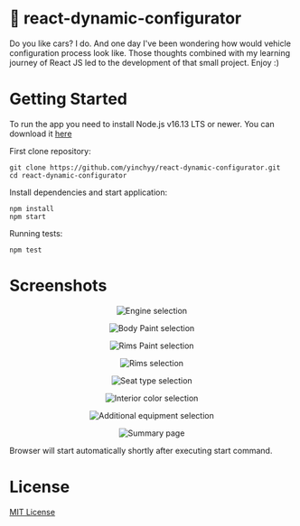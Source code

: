 # 🚗 react-dynamic-configurator

Do you like cars? I do. And one day I've been wondering how
would vehicle configuration process look like. Those thoughts combined with my learning journey of React JS led to the development of that small project. Enjoy :)

# Getting Started
To run the app you need to install Node.js v16.13 LTS or newer. You can download it [here](https://nodejs.org/en/blog/release/v16.13.0/)

First clone repository:
```
git clone https://github.com/yinchyy/react-dynamic-configurator.git
cd react-dynamic-configurator
```
Install dependencies and start application:
```
npm install
npm start
```
Running tests:
```
npm test
```
# Screenshots
<p align="center">
 <img src="https://i.postimg.cc/fRNHpZFh/Screenshot-20220501-235428.png" alt="Engine selection"/>
</p>
<p align="center">
 <img src="https://i.postimg.cc/SxRGwsr3/Screenshot-20220501-235605.png" alt="Body Paint selection"/>
</p>
<p align="center">
 <img src="https://i.postimg.cc/WzsGSbz9/Screenshot-20220502-000536.png" alt="Rims Paint selection"/>
</p>
<p align="center">
 <img src="https://i.postimg.cc/5NN5C0Zy/Screenshot-20220502-000614.png" alt="Rims selection"/>
</p>
<p align="center">
 <img src="https://i.postimg.cc/bJhkNNxz/Screenshot-20220502-000700.png" alt="Seat type selection"/>
</p>
<p align="center">
 <img src="https://i.postimg.cc/SQVCk4Jh/Screenshot-20220502-000730.png" alt="Interior color selection"/>
</p>
<p align="center">
 <img src="https://i.postimg.cc/mk6PMbH1/Screenshot-20220502-000814.png" alt="Additional equipment selection"/>
</p>
<p align="center">
 <img src="https://i.postimg.cc/43Tmp2mP/Screenshot-20220502-000909.png" alt="Summary page"/>
</p>


Browser will start automatically shortly after executing start command.

# License

[MIT License](LICENSE)